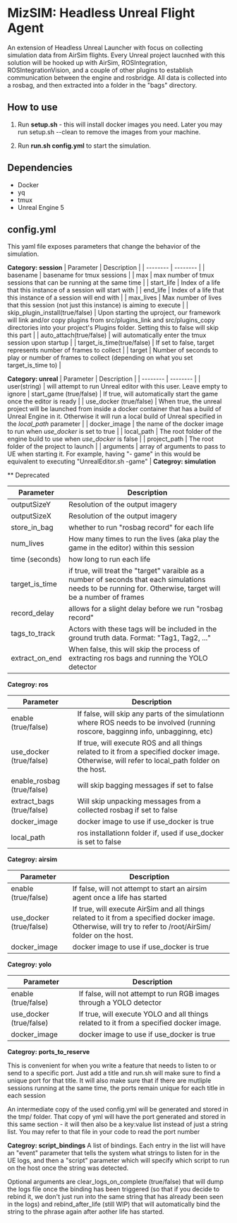# MizSIM: Headless Unreal Flight Agent

An extension of Headless Unreal Launcher with focus on collecting simulation data from AirSim flights. Every Unreal project laucnhed with this solution will be hooked up with AirSim, ROSIntegration, ROSIntegrationVision, and a couple of other plugins to establish communication between the engine and rosbridge. All data is collected into a rosbag, and then extracted into a folder in the "bags" directory.

## How to use

1. Run __setup.sh__ - this will install docker images you need. Later you may run setup.sh --clean to remove the images from your machine.

2. Run __run.sh config.yml__ to start the simulation.

## Dependencies

* Docker
* yq
* tmux
* Unreal Engine 5

## config.yml
This yaml file exposes parameters that change the behavior of the simulation.

__Category: session__
| Parameter | Description |
| -------- | -------- |
| basename   | basename for tmux sessions    |
| max   | max number of tmux sessions that can be running at the same time    |
| start_life | Index of a life that this instance of a session will start with |
| end_life | Index of a life that this instance of a session will end with |
| max_lives | Max number of lives that this session (not just this instance) is aiming to execute |
| skip_plugin_install(true/false) | Upon starting the uproject, our framework will link and/or copy plugins from src/plugins_link and src/plugins_copy directories into your project's Plugins folder. Setting this to false will skip this part | 
| auto_attach(true/false) | will automatically enter the tmux session upon startup |
| target_is_time(true/false) | If set to false, target represents number of frames to collect |
| target | Number of seconds to play or number of frames to collect (depending on what you set target_is_time to) |

__Category: unreal__
| Parameter | Description |
| -------- | -------- |
| user(string) | will attempt to run Unreal editor with this user. Leave empty to ignore
| start_game (true/false)   | If true, will automatically start the game once the editor is ready   |
| use_docker (true/false)   | When true, the unreal project will be launched from inside a docker container that has a build of Unreal Engine in it. Otherwise it will run a local build of Unreal specified in the _local_path_ parameter   |
| docker_image | the name of the docker image to run when _use_docker_ is set to true   |
| local_path   | The root folder of the engine build to use when _use_docker_ is false   |
| project_path   | The root folder of the project to launch   |
| arguments | array of arguments to pass to UE when starting it. For example, having "- game" in this would be equivalent to executing "UnrealEditor.sh -game" |
__Categroy: simulation__

** Deprecated

| Parameter | Description |
| -------- | -------- |
| outputSizeY   | Resolution of the output imagery  |
| outputSizeX   | Resolution of the output imagery  |
| store_in_bag   | whether to run "rosbag record" for each life  |
| num_lives   | How many times to run the lives (aka play the game in the editor) within this session  |
| time (seconds)   | how long to run each life   |
| target_is_time   | if true, will treat the "target" varaible as a number of seconds that each simulations needs to be running for. Otherwise, target will be a number of frames   |
| record_delay   | allows for a slight delay before we run "rosbag record"   |
| tags_to_track   | Actors with these tags will be included in the ground truth data. Format: "Tag1, Tag2, ..."   |
| extract_on_end   | When false, this will skip the process of extracting ros bags and running the YOLO detector   |


__Categroy: ros__

| Parameter | Description |
| -------- | -------- |
| enable (true/false)   | If false, will skip any parts of the simulationn where ROS needs to be involved (running roscore, bagginng info, unbagginng, etc)  |
| use_docker (true/false)   | If true, will execute ROS and all things related to it from a specified docker image. Otherwise, will refer to local_path folder on the host.  |
| enable_rosbag (true/false)  | will skip bagging messages if set to false |
| extract_bags (true/false)   | Will skip unpacking messages from a collected rosbag if set to false  |
| docker_image   | docker image to use if use_docker is true   |
| local_path   | ros installationn folder if, used if use_docker is set to false   |

__Categroy: airsim__

| Parameter | Description |
| -------- | -------- |
| enable (true/false)   | If false, will not attempt to start an airsim agent once a life has started  |
| use_docker (true/false)   | If true, will execute AirSim and all things related to it from a specified docker image. Otherwise, will try to refer to /root/AirSim/ folder on the host.  |
| docker_image   | docker image to use if use_docker is true   |

__Categroy: yolo__

| Parameter | Description |
| -------- | -------- |
| enable (true/false)   | If false, will not attempt to run RGB images through a YOLO detector  |
| use_docker (true/false)   | If true, will execute YOLO and all things related to it from a specified docker image.  |
| docker_image   | docker image to use if use_docker is true   |

__Categroy: ports_to_reserve__

This is convenient for when you write a feature that needs to listen to or send to a specific port. Just add a title and run.sh will make sure to find a unique port for that title. It will also make sure that if there are mutliple sessions running at the same time, the ports remain unique for each title in each session

An intermediate copy of the used config.yml will be generated and stored in the tmp/ folder. That copy of yml will have the port generated and stored in this same section - it will then also be a key:value list instead of just a string list. You may refer to that file in your code to read the port number


__Categroy: script_bindings__
A list of bindings. Each entry in the list will have an "event" parameter that tells the system what strings to listen for in the UE logs, and then a "script" parameter which will specify which script to run on the host once the string was detected.

Optional arguments are clear_logs_on_complete (true/false) that will dump the logs file once the binding has been triggered (so that if you decide to rebind it, we don't just run into the same string that has already been seen in the logs) and rebind_after_life (still WIP) that will automatically bind the string to the phrase again after aother life has started.